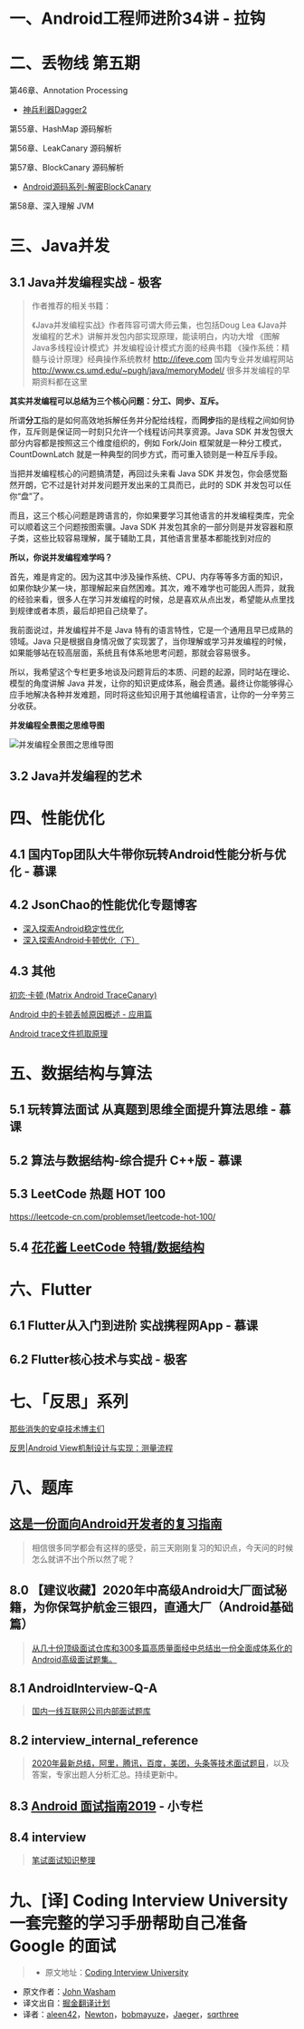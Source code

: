 # 一、Android工程师进阶34讲 - 拉钩



# 二、丢物线 第五期

第46章、Annotation Processing

* [神兵利器Dagger2](https://zhuanlan.zhihu.com/p/24454466)

第55章、HashMap 源码解析

第56章、LeakCanary 源码解析

第57章、BlockCanary 源码解析

* [Android源码系列-解密BlockCanary](https://juejin.im/post/6844904083426377735)

第58章、深入理解 JVM



# 三、Java并发

## 3.1 Java并发编程实战 - 极客

> 作者推荐的相关书籍：
>
> 《Java并发编程实战》作者阵容可谓大师云集，也包括Doug Lea
> 《Java并发编程的艺术》讲解并发包内部实现原理，能读明白，内功大增
> 《图解Java多线程设计模式》并发编程设计模式方面的经典书籍
> 《操作系统：精髓与设计原理》经典操作系统教材
> http://ifeve.com 国内专业并发编程网站
> http://www.cs.umd.edu/~pugh/java/memoryModel/ 很多并发编程的早期资料都在这里

**其实并发编程可以总结为三个核心问题：分工、同步、互斥。**

所谓**分工**指的是如何高效地拆解任务并分配给线程，而**同步**指的是线程之间如何协作，互斥则是保证同一时刻只允许一个线程访问共享资源。Java SDK 并发包很大部分内容都是按照这三个维度组织的，例如 Fork/Join 框架就是一种分工模式，CountDownLatch 就是一种典型的同步方式，而可重入锁则是一种互斥手段。

当把并发编程核心的问题搞清楚，再回过头来看 Java SDK 并发包，你会感觉豁然开朗，它不过是针对并发问题开发出来的工具而已，此时的 SDK 并发包可以任你“盘”了。

而且，这三个核心问题是跨语言的，你如果要学习其他语言的并发编程类库，完全可以顺着这三个问题按图索骥。Java SDK 并发包其余的一部分则是并发容器和原子类，这些比较容易理解，属于辅助工具，其他语言里基本都能找到对应的

**所以，你说并发编程难学吗？**

首先，难是肯定的。因为这其中涉及操作系统、CPU、内存等等多方面的知识，如果你缺少某一块，那理解起来自然困难。其次，难不难学也可能因人而异，就我的经验来看，很多人在学习并发编程的时候，总是喜欢从点出发，希望能从点里找到规律或者本质，最后却把自己绕晕了。

我前面说过，并发编程并不是 Java 特有的语言特性，它是一个通用且早已成熟的领域。Java 只是根据自身情况做了实现罢了，当你理解或学习并发编程的时候，如果能够站在较高层面，系统且有体系地思考问题，那就会容易很多。

所以，我希望这个专栏更多地谈及问题背后的本质、问题的起源，同时站在理论、模型的角度讲解 Java 并发，让你的知识更成体系，融会贯通。最终让你能够得心应手地解决各种并发难题，同时将这些知识用于其他编程语言，让你的一分辛劳三分收获。

**并发编程全景图之思维导图**

![并发编程全景图之思维导图](img/java-concurrency-panorama.png)

## 3.2 Java并发编程的艺术

# 四、性能优化

## 4.1 国内Top团队大牛带你玩转Android性能分析与优化 - 慕课

## 4.2 JsonChao的性能优化专题博客

* [深入探索Android稳定性优化](https://juejin.im/post/6844903972587716621#heading-104)
* [深入探索Android卡顿优化（下）](https://juejin.im/post/6844904066259091469)

## 4.3 其他

[初恋·卡顿 (Matrix Android TraceCanary)](https://github.com/Tencent/matrix/wiki/Matrix-Android-TraceCanary)

[Android 中的卡顿丢帧原因概述 - 应用篇](https://androidperformance.com/2019/09/05/Android-Jank-Due-To-App/)

[Android trace文件抓取原理](https://www.jianshu.com/p/f406d535a8bc)

# 五、数据结构与算法

## 5.1 玩转算法面试 从真题到思维全面提升算法思维 - 慕课

## 5.2 算法与数据结构-综合提升 C++版 - 慕课

## 5.3 LeetCode 热题 HOT 100

https://leetcode-cn.com/problemset/leetcode-hot-100/

## 5.4 [花花酱 LeetCode 特辑/数据结构](https://space.bilibili.com/9880352/channel/detail?cid=50930)





# 六、Flutter

## 6.1 Flutter从入门到进阶 实战携程网App - 慕课

## 6.2 Flutter核心技术与实战 - 极客

# 七、「反思」系列

[那些消失的安卓技术博主们](https://juejin.im/post/6844904147997687816)

[反思|Android View机制设计与实现：测量流程](https://juejin.im/post/6844903909320835080)

# 八、题库

## [这是一份面向Android开发者的复习指南](https://www.jianshu.com/p/b3c1b9c6dd40)

> 相信很多同学都会有这样的感受，前三天刚刚复习的知识点，今天问的时候怎么就讲不出个所以然了呢？

## 8.0 【建议收藏】2020年中高级Android大厂面试秘籍，为你保驾护航金三银四，直通大厂（Android基础篇）

> [从几十份顶级面试仓库和300多篇高质量面经中总结出一份全面成体系化的Android高级面试题集。](https://juejin.im/post/6844904079160770568)

## 8.1 AndroidInterview-Q-A

> [国内一线互联网公司内部面试题库](https://github.com/JackyAndroid/AndroidInterview-Q-A)

## 8.2 interview_internal_reference

> [2020年最新总结，阿里，腾讯，百度，美团，头条等技术面试题目](https://github.com/0voice/interview_internal_reference)，以及答案，专家出题人分析汇总。持续更新中。

## 8.3  [Android 面试指南2019](https://xiaozhuanlan.com/android-interview) - 小专栏

## 8.4 interview

> [笔试面试知识整理](https://github.com/HIT-Alibaba/interview)

# 九、[译] Coding Interview University 一套完整的学习手册帮助自己准备 Google 的面试

> * 原文地址：[Coding Interview University](https://github.com/jwasham/coding-interview-university)

- 原文作者：[John Washam](https://github.com/jwasham)
- 译文出自：[掘金翻译计划](https://github.com/xitu/gold-miner)
- 译者：[aleen42](https://github.com/aleen42)，[Newton](https://github.com/Newt0n)，[bobmayuze](https://github.com/bobmayuze)，[Jaeger](https://github.com/laobie)，[sqrthree](https://github.com/sqrthree)
